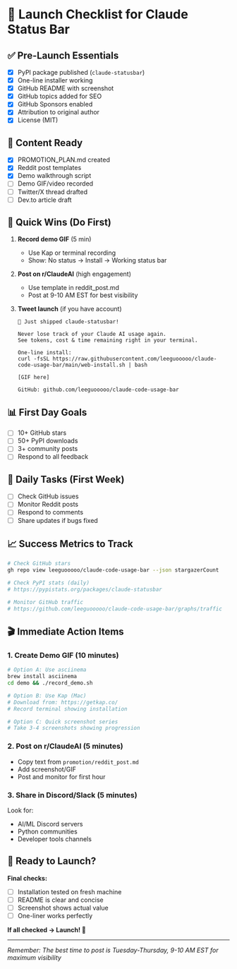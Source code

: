 # 🚀 Launch Checklist for Claude Status Bar

## ✅ Pre-Launch Essentials
- [x] PyPI package published (`claude-statusbar`)
- [x] One-line installer working
- [x] GitHub README with screenshot
- [x] GitHub topics added for SEO
- [x] GitHub Sponsors enabled
- [x] Attribution to original author
- [x] License (MIT)

## 📝 Content Ready
- [x] PROMOTION_PLAN.md created
- [x] Reddit post templates
- [x] Demo walkthrough script
- [ ] Demo GIF/video recorded
- [ ] Twitter/X thread drafted
- [ ] Dev.to article draft

## 🎯 Quick Wins (Do First)
1. **Record demo GIF** (5 min)
   - Use Kap or terminal recording
   - Show: No status → Install → Working status bar
   
2. **Post on r/ClaudeAI** (high engagement)
   - Use template in reddit_post.md
   - Post at 9-10 AM EST for best visibility
   
3. **Tweet launch** (if you have account)
   ```
   🚀 Just shipped claude-statusbar!
   
   Never lose track of your Claude AI usage again.
   See tokens, cost & time remaining right in your terminal.
   
   One-line install:
   curl -fsSL https://raw.githubusercontent.com/leeguooooo/claude-code-usage-bar/main/web-install.sh | bash
   
   [GIF here]
   
   GitHub: github.com/leeguooooo/claude-code-usage-bar
   ```

## 📊 First Day Goals
- [ ] 10+ GitHub stars
- [ ] 50+ PyPI downloads  
- [ ] 3+ community posts
- [ ] Respond to all feedback

## 🔄 Daily Tasks (First Week)
- [ ] Check GitHub issues
- [ ] Monitor Reddit posts
- [ ] Respond to comments
- [ ] Share updates if bugs fixed

## 📈 Success Metrics to Track
```bash
# Check GitHub stars
gh repo view leeguooooo/claude-code-usage-bar --json stargazerCount

# Check PyPI stats (daily)
# https://pypistats.org/packages/claude-statusbar

# Monitor GitHub traffic
# https://github.com/leeguooooo/claude-code-usage-bar/graphs/traffic
```

## 🎬 Immediate Action Items

### 1. Create Demo GIF (10 minutes)
```bash
# Option A: Use asciinema
brew install asciinema
cd demo && ./record_demo.sh

# Option B: Use Kap (Mac)
# Download from: https://getkap.co/
# Record terminal showing installation

# Option C: Quick screenshot series
# Take 3-4 screenshots showing progression
```

### 2. Post on r/ClaudeAI (5 minutes)
- Copy text from `promotion/reddit_post.md`
- Add screenshot/GIF
- Post and monitor for first hour

### 3. Share in Discord/Slack (5 minutes)
Look for:
- AI/ML Discord servers
- Python communities
- Developer tools channels

## 🚦 Ready to Launch?

**Final checks:**
- [ ] Installation tested on fresh machine
- [ ] README is clear and concise
- [ ] Screenshot shows actual value
- [ ] One-liner works perfectly

**If all checked → Launch! 🚀**

---

*Remember: The best time to post is Tuesday-Thursday, 9-10 AM EST for maximum visibility*